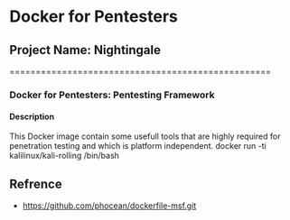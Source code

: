 # Docker for Pentesters
## Project Name: Nightingale
==================================================
### Docker for Pentesters: Pentesting Framework 

#### Description
This Docker image contain some usefull tools that are highly required for penetration testing and which is platform independent. 
docker run -ti kalilinux/kali-rolling /bin/bash



## Refrence 
- https://github.com/phocean/dockerfile-msf.git